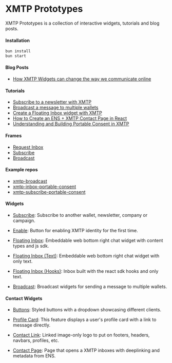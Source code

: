 # XMTP Prototypes

XMTP Prototypes is a collection of interactive widgets, tutorials and blog posts.

#### Installation

```bash
bun install
bun start
```

#### Blog Posts

- [How XMTP Widgets can change the way we communicate online](https://xmtp-prototypes.vercel.app/Posts/Contact)

#### Tutorials

- [Subscribe to a newsletter with XMTP](https://xmtp-prototypes.vercel.app/Tutorials/Subscribe)
- [Broadcast a message to multiple wallets](https://xmtp-prototypes.vercel.app/Tutorials/Broadcast)
- [Create a Floating Inbox widget with XMTP](https://xmtp-prototypes.vercel.app/Tutorials/FloatingInbox)
- [How to Create an ENS + XMTP Contact Page in React](https://xmtp-prototypes.vercel.app/Tutorials/ContactPage)
- [Understanding and Building Portable Consent in XMTP](https://xmtp-prototypes.vercel.app/Tutorials/PortableConsent)

#### Frames

- [Request Inbox](https://xmtp-prototypes.vercel.app/Frames/RequestInbox)
- [Subscribe](https://xmtp-prototypes.vercel.app/Frames/Subscribe)
- [Broadcast](https://xmtp-prototypes.vercel.app/Frames/Broadcast)

#### Example repos

- [xmtp-broadcast](https://github.com/fabriguespe/xmtp-broadcast)
- [xmtp-inbox-portable-consent](https://github.com/fabriguespe/xmtp-inbox-portable-consent)
- [xmtp-subscribe-portable-consent](https://github.com/fabriguespe/xmtp-subscribe-portable-consent)

#### Widgets

- [Subscribe](https://xmtp-prototypes.vercel.app/Widgets/Subscribe): Subscribe to another wallet, newsletter, company or campaign.

- [Enable](https://xmtp-prototypes.vercel.app/Widgets/Enable): Button for enabling XMTP identity for the first time.

- [Floating Inbox](https://xmtp-prototypes.vercel.app/Widgets/FloatingInbox): Embeddable web bottom right chat widget with content types and js sdk.

- [Floating Inbox (Text)](https://xmtp-prototypes.vercel.app/Widgets/FloatingInbox-text): Embeddable web bottom right chat widget with only text.

- [Floating Inbox (Hooks)](https://xmtp-prototypes.vercel.app/Widgets/FloatingInbox-hooks): Inbox built with the react sdk hooks and only text.

- [Broadcast](https://xmtp-prototypes.vercel.app/Widgets/Broadcast): Broadcast widgets for sending a message to multiple wallets.

#### Contact Widgets

- [Buttons](https://xmtp-prototypes.vercel.app/Widgets/Contact/Buttons): Styled buttons with a dropdown showcasing different clients.

- [Profile Card](https://xmtp-prototypes.vercel.app/Widgets/Contact/ProfileCard): This feature displays a user's profile card with a link to message directly.

- [Contact Link](https://xmtp-prototypes.vercel.app/Widgets/Contact/ContactLink): Linked image-only logo to put on footers, headers, navbars, profiles, etc.

- [Contact Page](https://xmtp-prototypes.vercel.app/Widgets/Contact/ContactPage): Page that opens a XMTP inboxes with deeplinking and metadata from ENS.
